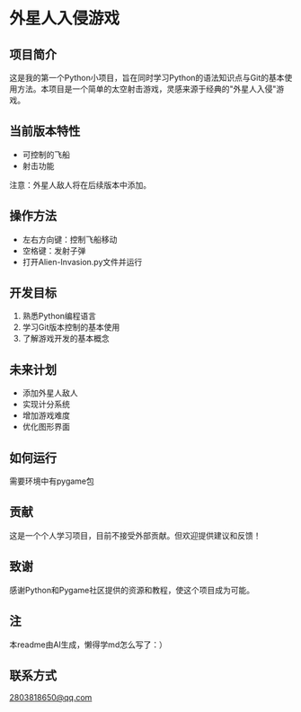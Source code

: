 # 外星人入侵游戏

## 项目简介

这是我的第一个Python小项目，旨在同时学习Python的语法知识点与Git的基本使用方法。本项目是一个简单的太空射击游戏，灵感来源于经典的"外星人入侵"游戏。

## 当前版本特性

- 可控制的飞船
- 射击功能

注意：外星人敌人将在后续版本中添加。

## 操作方法

- 左右方向键：控制飞船移动
- 空格键：发射子弹
- 打开Alien-Invasion.py文件并运行

## 开发目标

1. 熟悉Python编程语言
2. 学习Git版本控制的基本使用
3. 了解游戏开发的基本概念

## 未来计划

- 添加外星人敌人
- 实现计分系统
- 增加游戏难度
- 优化图形界面

## 如何运行

需要环境中有pygame包

## 贡献

这是一个个人学习项目，目前不接受外部贡献。但欢迎提供建议和反馈！

## 致谢

感谢Python和Pygame社区提供的资源和教程，使这个项目成为可能。

## 注
本readme由AI生成，懒得学md怎么写了：）

## 联系方式

2803818650@qq.com
